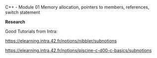 C++ - Module 01
Memory allocation, pointers to members,
references, switch statement


**Research** 

Good Tutorials from Intra:

https://elearning.intra.42.fr/notions/nibbler/subnotions

https://elearning.intra.42.fr/notions/piscine-c-d00-c-basics/subnotions


